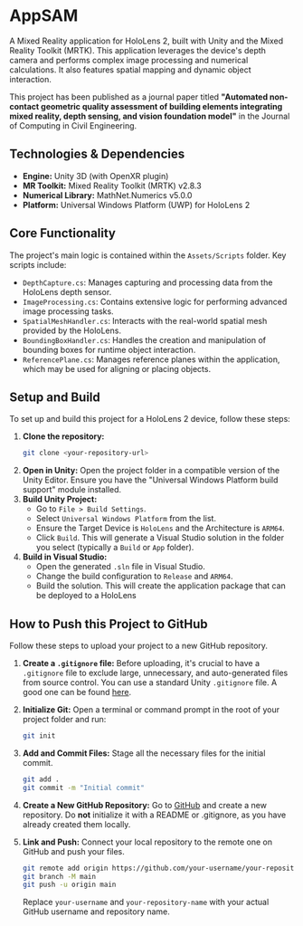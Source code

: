 # AppSAM

A Mixed Reality application for HoloLens 2, built with Unity and the Mixed Reality Toolkit (MRTK). This application leverages the device's depth camera and performs complex image processing and numerical calculations. It also features spatial mapping and dynamic object interaction. 

This project has been published as a journal paper titled **"Automated non-contact geometric quality assessment of building elements integrating mixed reality, depth sensing, and vision foundation model"** in the Journal of Computing in Civil Engineering.

## Technologies & Dependencies

*   **Engine:** Unity 3D (with OpenXR plugin)
*   **MR Toolkit:** Mixed Reality Toolkit (MRTK) v2.8.3
*   **Numerical Library:** MathNet.Numerics v5.0.0
*   **Platform:** Universal Windows Platform (UWP) for HoloLens 2

## Core Functionality

The project's main logic is contained within the `Assets/Scripts` folder. Key scripts include:

*   `DepthCapture.cs`: Manages capturing and processing data from the HoloLens depth sensor.
*   `ImageProcessing.cs`: Contains extensive logic for performing advanced image processing tasks.
*   `SpatialMeshHandler.cs`: Interacts with the real-world spatial mesh provided by the HoloLens.
*   `BoundingBoxHandler.cs`: Handles the creation and manipulation of bounding boxes for runtime object interaction.
*   `ReferencePlane.cs`: Manages reference planes within the application, which may be used for aligning or placing objects.

## Setup and Build

To set up and build this project for a HoloLens 2 device, follow these steps:

1.  **Clone the repository:** 
    ```bash
    git clone <your-repository-url>
    ```
2.  **Open in Unity:** Open the project folder in a compatible version of the Unity Editor. Ensure you have the "Universal Windows Platform build support" module installed.
3.  **Build Unity Project:**
    *   Go to `File > Build Settings`.
    *   Select `Universal Windows Platform` from the list.
    *   Ensure the Target Device is `HoloLens` and the Architecture is `ARM64`.
    *   Click `Build`. This will generate a Visual Studio solution in the folder you select (typically a `Build` or `App` folder).
4.  **Build in Visual Studio:**
    *   Open the generated `.sln` file in Visual Studio.
    *   Change the build configuration to `Release` and `ARM64`.
    *   Build the solution. This will create the application package that can be deployed to a HoloLens 

## How to Push this Project to GitHub

Follow these steps to upload your project to a new GitHub repository.

1.  **Create a `.gitignore` file:** Before uploading, it's crucial to have a `.gitignore` file to exclude large, unnecessary, and auto-generated files from source control. You can use a standard Unity `.gitignore` file. A good one can be found [here](https://github.com/github/gitignore/blob/main/Unity.gitignore).

2.  **Initialize Git:** Open a terminal or command prompt in the root of your project folder and run:
    ```bash
    git init
    ```

3.  **Add and Commit Files:** Stage all the necessary files for the initial commit.
    ```bash
    git add .
    git commit -m "Initial commit"
    ```

4.  **Create a New GitHub Repository:** Go to [GitHub](https://github.com/new) and create a new repository. Do **not** initialize it with a README or .gitignore, as you have already created them locally.

5.  **Link and Push:** Connect your local repository to the remote one on GitHub and push your files.
    ```bash
    git remote add origin https://github.com/your-username/your-repository-name.git
    git branch -M main
    git push -u origin main
    ```

    Replace `your-username` and `your-repository-name` with your actual GitHub username and repository name. 